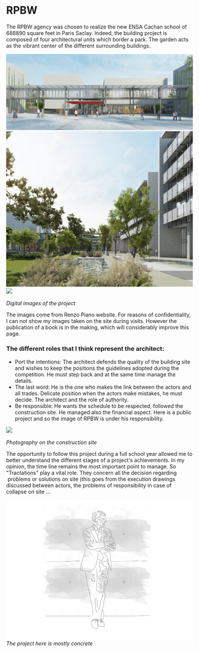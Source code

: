 # RPBW


The RPBW agency was chosen to realize the new ENSA Cachan school of 688890 square feet in Paris Saclay.
Indeed, the building project is composed of four architectural units which border a park.
The garden acts as the vibrant center of the different surrounding buildings.



![](image_projet_RPBW_1.png?raw=true)
![](image_projet_RPBW_2.png?raw=true)
![](image_projet_RPBW_3.png?raw=true)

_Digital images of the project_
 
 
 

The images come from Renzo Piano website.
For reasons of confidentiality, I can not show my images taken on the site during visits. However the publication of a book is in the making, which will considerably improve this page.



### The different roles that I think represent the architect:
- Port the intentions:
The architect defends the quality of the building site and wishes to keep the positions the guidelines adopted during the competition. He must step back and at the same time manage the details.
- The last word: 
He is the one who makes the link between the actors and all trades. Delicate position when the actors make mistakes, he must decide. The architect and the role of authority.
- Be responsible: 
He wants the schedule to be respected, followed the construction site. He managed also the financial aspect. Here is a public project and so the image of RPBW is under his responsibility.


![](image_chantier.png?raw=true)

_Photography on the construction site_



The opportunity to follow this project during a full school year allowed me to better understand the different stages of a project's achievements.
In my opinion, the time line remains the most important point to manage. So "Tractations" play a vital role. They concern all the decision regarding  problems or solutions on site (this goes from the execution drawings discussed between actors, the problems of responsibility in case of collapse on site ...




![](croquis.png?raw=true)
_The project here is mostly concrete_
